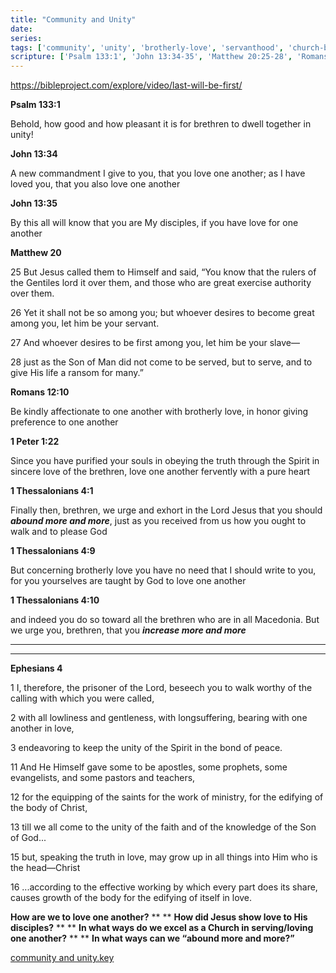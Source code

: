 ```yaml
---
title: "Community and Unity"
date: 
series: 
tags: ['community', 'unity', 'brotherly-love', 'servanthood', 'church-body', 'fellowship']
scripture: ['Psalm 133:1', 'John 13:34-35', 'Matthew 20:25-28', 'Romans 12:10', '1 Peter 1:22', '1 Thessalonians 4:1-10', 'Ephesians 4:1-16']
---
```


https://bibleproject.com/explore/video/last-will-be-first/

**Psalm 133:1**

Behold, how good and how pleasant it is for brethren to dwell together in unity!

**John 13:34**

A new commandment I give to you, that you love one another; as I have loved you, that you also love one another

**John 13:35**

By this all will know that you are My disciples, if you have love for one another

**Matthew 20**

25 But Jesus called them to Himself and said, “You know that the rulers of the Gentiles lord it over them, and those who are great exercise authority over them.

26 Yet it shall not be so among you; but whoever desires to become great among you, let him be your servant.

27 And whoever desires to be first among you, let him be your slave—

28 just as the Son of Man did not come to be served, but to serve, and to give His life a ransom for many.”

**Romans 12:10**

Be kindly affectionate to one another with brotherly love, in honor giving preference to one another

**1 Peter 1:22**

Since you have purified your souls in obeying the truth through the Spirit in sincere love of the brethren, love one another fervently with a pure heart

**1 Thessalonians 4:1**

Finally then, brethren, we urge and exhort in the Lord Jesus that you should ***abound more and more***, just as you received from us how you ought to walk and to please God

**1 Thessalonians 4:9**

But concerning brotherly love you have no need that I should write to you, for you yourselves are taught by God to love one another

**1 Thessalonians 4:10**

and indeed you do so toward all the brethren who are in all Macedonia. But we urge you, brethren, that you ***increase more and more***

***
***
**Ephesians 4**

1 I, therefore, the prisoner of the Lord, beseech you to walk worthy of the calling with which you were called,

2 with all lowliness and gentleness, with longsuffering, bearing with one another in love,

3 endeavoring to keep the unity of the Spirit in the bond of peace.

11 And He Himself gave some to be apostles, some prophets, some evangelists, and some pastors and teachers,

12 for the equipping of the saints for the work of ministry, for the edifying of the body of Christ,

13 till we all come to the unity of the faith and of the knowledge of the Son of God...

15 but, speaking the truth in love, may grow up in all things into Him who is the head—Christ

16 ...according to the effective working by which every part does its share, causes growth of the body for the edifying of itself in love.

**How are we to love one another?**
**
**
**How did Jesus show love to His disciples?**
**
**
**In what ways do we excel as a Church in serving/loving one another?**
**
**
**In what ways can we “abound more and more?”**

[community and unity.key](../_resources/community%20and%20unity.key)